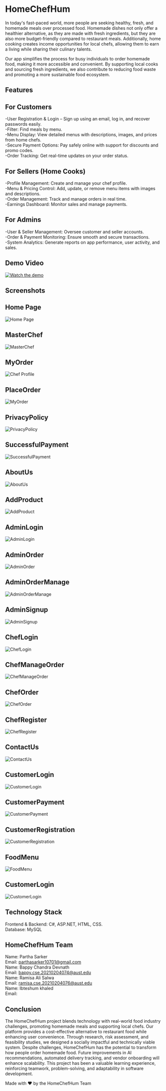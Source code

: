 # HomeChefHum
 
In today's fast-paced world, more people are seeking healthy, fresh, and homemade meals over processed food. Homemade dishes not only offer a healthier alternative, as they are made with fresh ingredients, but they are also more budget-friendly compared to restaurant meals. Additionally, home cooking creates income opportunities for local chefs, allowing them to earn a living while sharing their culinary talents.  

Our app simplifies the process for busy individuals to order homemade food, making it more accessible and convenient. By supporting local cooks and sourcing fresh ingredients, we also contribute to reducing food waste and promoting a more sustainable food ecosystem.


## Features

## For Customers <br>
-User Registration & Login – Sign up using an email, log in, and recover passwords easily.<br>
-Filter: Find meals by menu.<br>
-Menu Display: View detailed menus with descriptions, images, and prices from home chefs.<br>
-Secure Payment Options: Pay safely online with support for discounts and promo codes.<br>
-Order Tracking: Get real-time updates on your order status.<br>

## For Sellers (Home Cooks)<br>
-Profile Management: Create and manage your chef profile.<br>
-Menu & Pricing Control: Add, update, or remove menu items with images and descriptions.<br>
-Order Management: Track and manage orders in real time.<br>
-Earnings Dashboard: Monitor sales and manage payments.<br>

## For Admins <br>
-User & Seller Management: Oversee customer and seller accounts.<br>
-Order & Payment Monitoring: Ensure smooth and secure transactions.<br>
-System Analytics: Generate reports on app performance, user activity, and sales.


## Demo Video

[![Watch the demo](https://img.youtube.com/vi/pobXArBMMbs/0.jpg)](https://www.youtube.com/watch?v=pobXArBMMbs)


## Screenshots

## Home Page  
![Home Page](https://github.com/ParthaSarker03/Home_Chef_Hubs/blob/b5928d50a28257f5a1344b8ad8bcba15a2fea388/ProjectPic/sd_isd_pic/Homepage.jpg)

## MasterChef  
![MasterChef](https://github.com/ParthaSarker03/Home_Chef_Hubs/blob/b5928d50a28257f5a1344b8ad8bcba15a2fea388/ProjectPic/sd_isd_pic/MasterChef.jpg)  

## MyOrder  
![Chef Profile](https://github.com/ParthaSarker03/Home_Chef_Hubs/blob/b5928d50a28257f5a1344b8ad8bcba15a2fea388/ProjectPic/sd_isd_pic/MyOrder.jpg)  

## PlaceOrder  
![MyOrder](https://github.com/ParthaSarker03/Home_Chef_Hubs/blob/b5928d50a28257f5a1344b8ad8bcba15a2fea388/ProjectPic/sd_isd_pic/PlaceOrder.jpg)  

## PrivacyPolicy  
![PrivacyPolicy](https://github.com/ParthaSarker03/Home_Chef_Hubs/blob/b5928d50a28257f5a1344b8ad8bcba15a2fea388/ProjectPic/sd_isd_pic/PrivacyPolicy.jpg)  

## SuccessfulPayment  
![SuccessfulPayment](https://github.com/ParthaSarker03/Home_Chef_Hubs/blob/b5928d50a28257f5a1344b8ad8bcba15a2fea388/ProjectPic/sd_isd_pic/SuccessfulPayment.jpg) 

## AboutUs  
![AboutUs](https://github.com/ParthaSarker03/Home_Chef_Hubs/blob/204125865f60df540183207f078bcb133f6ae162/ProjectPic/sd_isd_pic/AboutUs.jpg)  

## AddProduct  
![AddProduct](https://github.com/ParthaSarker03/Home_Chef_Hubs/blob/b5928d50a28257f5a1344b8ad8bcba15a2fea388/ProjectPic/sd_isd_pic/AddProduct.jpg)  

## AdminLogin  
![AdminLogin](https://github.com/ParthaSarker03/Home_Chef_Hubs/blob/b5928d50a28257f5a1344b8ad8bcba15a2fea388/ProjectPic/sd_isd_pic/AdminLogin.jpg) 

## AdminOrder  
![AdminOrder](https://github.com/ParthaSarker03/Home_Chef_Hubs/blob/b5928d50a28257f5a1344b8ad8bcba15a2fea388/ProjectPic/sd_isd_pic/AdminOrder.jpg) 

## AdminOrderManage  
![AdminOrderManage](https://github.com/ParthaSarker03/Home_Chef_Hubs/blob/b5928d50a28257f5a1344b8ad8bcba15a2fea388/ProjectPic/sd_isd_pic/AdminOrderManage.jpg)  

## AdminSignup  
![AdminSignup](https://github.com/ParthaSarker03/Home_Chef_Hubs/blob/b5928d50a28257f5a1344b8ad8bcba15a2fea388/ProjectPic/sd_isd_pic/AdminSignup.jpg)  

## ChefLogin  
![ChefLogin](https://github.com/ParthaSarker03/Home_Chef_Hubs/blob/b5928d50a28257f5a1344b8ad8bcba15a2fea388/ProjectPic/sd_isd_pic/ChefLogin.jpg)  

## ChefManageOrder  
![ChefManageOrder](https://github.com/ParthaSarker03/Home_Chef_Hubs/blob/b5928d50a28257f5a1344b8ad8bcba15a2fea388/ProjectPic/sd_isd_pic/ChefManageOrder.jpg)  

## ChefOrder  
![ChefOrder](https://github.com/ParthaSarker03/Home_Chef_Hubs/blob/b5928d50a28257f5a1344b8ad8bcba15a2fea388/ProjectPic/sd_isd_pic/ChefManageOrder.jpg) 

## ChefRegister  
![ChefRegister](https://github.com/ParthaSarker03/Home_Chef_Hubs/blob/b5928d50a28257f5a1344b8ad8bcba15a2fea388/ProjectPic/sd_isd_pic/ChefRegister.jpg)  

## ContactUs  
![ContactUs](https://github.com/ParthaSarker03/Home_Chef_Hubs/blob/b5928d50a28257f5a1344b8ad8bcba15a2fea388/ProjectPic/sd_isd_pic/ContactUs.jpg)  

## CustomerLogin  
![CustomerLogin](https://github.com/ParthaSarker03/Home_Chef_Hubs/blob/b5928d50a28257f5a1344b8ad8bcba15a2fea388/ProjectPic/sd_isd_pic/CustomerLogin.jpg)

## CustomerPayment  
![CustomerPayment](https://github.com/ParthaSarker03/Home_Chef_Hubs/blob/b5928d50a28257f5a1344b8ad8bcba15a2fea388/ProjectPic/sd_isd_pic/CustomerPayment.jpg) 

## CustomerRegistration  
![CustomerRegistration](https://github.com/ParthaSarker03/Home_Chef_Hubs/blob/b5928d50a28257f5a1344b8ad8bcba15a2fea388/ProjectPic/sd_isd_pic/CustomerRegistration.jpg)  

## FoodMenu  
![FoodMenu](https://github.com/ParthaSarker03/Home_Chef_Hubs/blob/b5928d50a28257f5a1344b8ad8bcba15a2fea388/ProjectPic/sd_isd_pic/FoodMenu.jpg)  

## CustomerLogin  
![CustomerLogin](https://github.com/ParthaSarker03/Home_Chef_Hubs/blob/b5928d50a28257f5a1344b8ad8bcba15a2fea388/ProjectPic/sd_isd_pic/CustomerLogin.jpg)

## Technology Stack

Frontend & Backend: C#, ASP.NET, HTML, CSS. <br>
Database: MySQL


## HomeChefHum Team

Name: Partha Sarker<br>
Email: parthasarker10701@gmail.com<br>
Name: Bappy Chandra Devnath<br>
Email: bappy.cse.20210204074@aust.edu<br>
Name: Ramisa Ali Salwa<br>
Email: ramisa.cse.20210204076@aust.edu<br>
Name: Ibteshum khaled<br>
Email: 


## Conclusion

The HomeChefHum project blends technology with real-world food industry challenges, promoting homemade meals and supporting local chefs. Our platform provides a cost-effective alternative to restaurant food while enhancing user convenience. Through research, risk assessment, and feasibility studies, we designed a socially impactful and technically viable system. Despite challenges, HomeChefHum has the potential to transform how people order homemade food. Future improvements in AI recommendations, automated delivery tracking, and vendor onboarding will enhance scalability. This project has been a valuable learning experience, reinforcing teamwork, problem-solving, and adaptability in software development.

Made with ❤️ by the HomeChefHum Team

